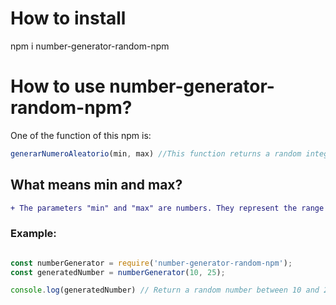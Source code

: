 # How to install

npm i number-generator-random-npm

# How to use number-generator-random-npm?

One of the function of this npm is:
```js
generarNumeroAleatorio(min, max) //This function returns a random integer between min and max (inclusive).
```

## What means min and max?
``` diff
+ The parameters "min" and "max" are numbers. They represent the range in which the generated number will be placed. The generated number  - can be any value. Min is the minimun number and max must be the maximun number to be randomized.
```
### Example:

```js

const numberGenerator = require('number-generator-random-npm');
const generatedNumber = numberGenerator(10, 25); 

console.log(generatedNumber) // Return a random number between 10 and 25.

```

